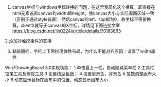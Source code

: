 1. canvas坐标与windows坐标转换的问题，在这里我简化这个换算，即直接在html元素设置canvas的width跟height，使canvas大小与实际画图区域一致（区别于通过style设置）
然后canvas的left、top都为0，故坐标不需要换算，clientX就等于canvas的X坐标，详情见下面链接文章
https://blog.csdn.net/jjx0224/article/details/70183863

2.添加对触摸事件的支持

3. 粘贴图标、字符上下两栏用弹性布局，为什么不能对齐原因：设置了width属性


Win7DrawingBoard 3.0实现功能：
1.单击最上一栏，自动隐藏菜单栏
2.工具栏铅笔工具及擦除工具
3.设置线型粗细；
4.设置前景色、背景色
5.拉拽调整画布大小
6.动态显示鼠标在画布中的位置，动态显示画布大小
